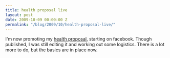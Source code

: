 ```yaml
---
title: health proposal live
layout: post
date: 2009-10-09 00:00:00 Z
permalink: "/blog/2009/10/health-proposal-live/"
---
```


I'm now promoting my [health proposal](/conjecture/health-proposal), starting on facebook. Though published, I was still editing it and working out some logistics. There is a lot more to do, but the basics are in place now.


